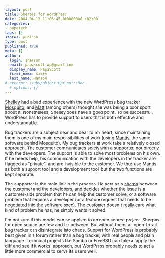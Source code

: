 ```yaml
---
layout: post
title: Sherpas for WordPress
date: 2004-06-13 11:06:45.000000000 +02:00
categories:
- papatech
tags: []
status: publish
type: post
published: true
meta: {}
author:
  login: shanson
  email: papascott-wp@gmail.com
  display_name: PapaScott
  first_name: Scott
  last_name: Hanson
# excerpt: !ruby/object:Hpricot::Doc
  # options: {}
---
```

<p><a href="http://weblog.burningbird.net/archives/2004/06/11/wordpress-and-bugs/">Shelley</a> had a bad experience with the new WordPress bug tracker <a href="http://mosquito.wordpress.org/">Mosquito</a>, and <a href="http://photomatt.net/archives/2004/06/11/mosquito-bites/">Matt</a> (among others) thought she was being a poor sport about it. Nonetheless, Shelley does have a good point. To be successful, WordPress has to provide support to users that is both effective and understandable. </p>
<p>Bug trackers are a subject near and dear to my heart, since maintaining them is one of my main responsibilities at work (using <a href="http://www.mantisbt.org/">Mantis</a>, the same software behind Mosquito). My bug trackers at work take a relatively closed approach. The customer communicates solely with a supporter, not directly with the developers. The support is able to solve most problems on his own. If he needs help, his communication with the developers in the tracker are flagged as "private", and are invisible to the customer. We thus use Mantis as both a support tool and a development tool, but the two functions are kept separate. </p>
<p>The supporter is the main link in the process. He acts as a <a href="http://en.wikipedia.org/wiki/Sherpa">sherpa</a> between the customer and the developers, and decides whether the issue is a customer-side problem that he can help the customer solve, or a software problem that requires a developer (or a feature request that needs to be negotiated into the software spec). The customer doesn't really care what kind of problem he has, he simply wants it solved.</p>
<p>I'm not sure if this model can be applied to an open source project. Sherpas for open source are few and far between. But without them, an open-to-all bug tracker can disintegrate into chaos. Support for WordPress is probably best given in a forum rather than a bug tracker, with real people and plain language. Technical projects like Samba or FreeBSD can take a 'apply the diff and see if it works' approach, but WordPress probably needs to act a little more commercial to serve its users well.</p>
